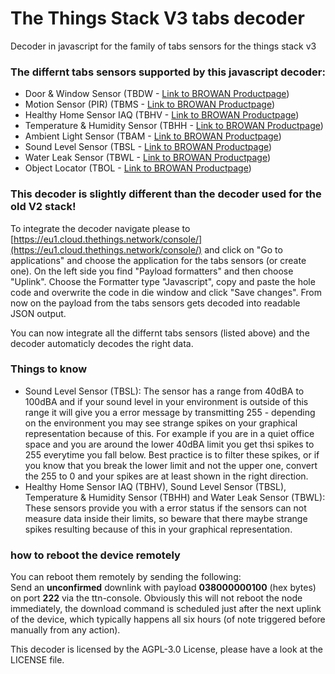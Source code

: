 
# The Things Stack V3 tabs decoder
Decoder in javascript for the family of tabs sensors for the things stack v3

### The differnt tabs sensors supported by this javascript decoder:
- Door & Window Sensor (TBDW - [Link to BROWAN Productpage](https://www.browan.com/product/door-window-sensor/detail))
- Motion Sensor (PIR) (TBMS - [Link to BROWAN Productpage](https://www.browan.com/product/motion-sensor-pir/detail))
- Healthy Home Sensor IAQ (TBHV - [Link to BROWAN Productpage](https://www.browan.com/product/healthy-home-sensor-iaq/detail))
- Temperature & Humidity Sensor (TBHH - [Link to BROWAN Productpage](https://www.browan.com/product/temperature-humidity-sensor/detail))
- Ambient Light Sensor (TBAM - [Link to BROWAN Productpage](https://www.browan.com/product/ambient-light-sensor/detail))
- Sound Level Sensor (TBSL - [Link to BROWAN Productpage](https://www.browan.com/product/sound-level-sensor/detail))
- Water Leak Sensor (TBWL - [Link to BROWAN Productpage](https://www.browan.com/product/water-leak-sensor/detail))
- Object Locator (TBOL - [Link to BROWAN Productpage](https://www.browan.com/product/object-locator/detail))

### This decoder is slightly different than the decoder used for the old V2 stack!
To integrate the decoder navigate please to [https://eu1.cloud.thethings.network/console/](https://eu1.cloud.thethings.network/console/) and click on "Go to applications" and choose the application for the tabs sensors (or create one). On the left side you find "Payload formatters" and then choose "Uplink". Choose the Formatter type "Javascript", copy and paste the hole code and overwrite the code in die window and click "Save changes". From now on the payload from the tabs sensors gets decoded into readable JSON output.

You can now integrate all the differnt tabs sensors (listed above) and the decoder automaticly decodes the right data.

### Things to know
- Sound Level Sensor (TBSL): The sensor has a range from 40dBA to 100dBA and if your sound level in your environment is outside of this range it will give you a error message by transmitting 255 - depending on the environment you may see strange spikes on your graphical representation because of this. For example if you are in a quiet office space and you are around the lower 40dBA limit you get thsi spikes to 255 everytime you fall below. Best practice is to filter these spikes, or if you know that you break the lower limit and not the upper one, convert the 255 to 0 and your spikes are at least shown in the right direction.
- Healthy Home Sensor IAQ (TBHV), Sound Level Sensor (TBSL), Temperature & Humidity Sensor (TBHH) and Water Leak Sensor (TBWL): These sensors provide you with a error status if the sensors can not measure data inside their limits, so beware that there maybe strange spikes resulting because of this in your graphical representation.

### how to reboot the device remotely
You can reboot them remotely by sending the following:  
Send an **unconfirmed** downlink with payload **038000000100** (hex bytes) on port **222** via the ttn-console. Obviously this will not reboot the node immediately, the download command is scheduled just after the next uplink of the device, which typically happens all six hours (of note triggered before manually from any action). 


This decoder is licensed by the AGPL-3.0 License, please have a look at the LICENSE file.
